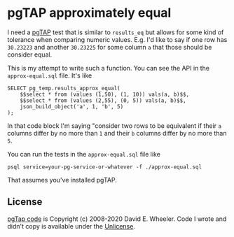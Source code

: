 # pgTAP approximately equal

I need a [pgTAP](https://pgtap.org/) test that is similar to 
`results_eq` but allows for some kind of tolerance when comparing
numeric values. E.g. I'd like to say if one row has `30.23223`
and another `30.23225` for some column `a` that those should
be consider equal.

This is my attempt to write such a function. You can see the
API in the `approx-equal.sql` file. It's like

```
SELECT pg_temp.results_approx_equal(
    $$select * from (values (1,50), (1, 10)) vals(a, b)$$,
    $$select * from (values (2,55), (0, 5)) vals(a, b)$$,
    json_build_object('a', 1, 'b', 5)
);
```

In that code block I'm saying "consider two rows to be equivalent
if their `a` columns differ by no more than `1` and their `b` 
columns differ by no more than `5`.

You can run the tests in the `approx-equal.sql` file like

```
psql service=your-pg-service-or-whatever -f ./approx-equal.sql
```

That assumes you've installed pgTAP.

## License

[pgTap code](https://github.com/theory/pgtap) is Copyright (c) 2008-2020 David E. Wheeler.
Code I wrote and didn't copy is available under the [Unlicense](https://unlicense.org/).

